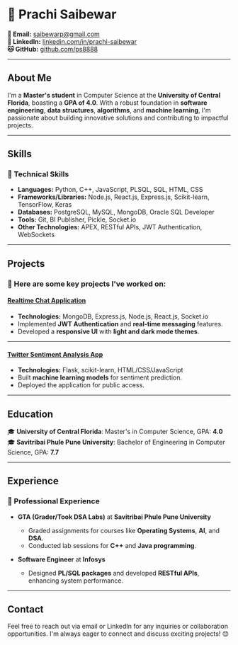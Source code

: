 # 🌟 Prachi Saibewar

**📧 Email:** [saibewarp@gmail.com](mailto:saibewarp@gmail.com)  
**🔗 LinkedIn:** [linkedin.com/in/prachi-saibewar](https://www.linkedin.com/in/prachi-saibewar/)  
**🐱 GitHub:** [github.com/ps8888](https://github.com/ps8888)  

---

## About Me
I'm a **Master's student** in Computer Science at the **University of Central Florida**, boasting a **GPA of 4.0**. With a robust foundation in **software engineering**, **data structures**, **algorithms**, and **machine learning**, I'm passionate about building innovative solutions and contributing to impactful projects.

---

## Skills
### 🔧 Technical Skills
- **Languages:** Python, C++, JavaScript, PLSQL, SQL, HTML, CSS
- **Frameworks/Libraries:** Node.js, React.js, Express.js, Scikit-learn, TensorFlow, Keras
- **Databases:** PostgreSQL, MySQL, MongoDB, Oracle SQL Developer
- **Tools:** Git, BI Publisher, Pickle, Socket.io
- **Other Technologies:** APEX, RESTful APIs, JWT Authentication, WebSockets

---

## Projects
### 🚀 Here are some key projects I've worked on:

#### [**Realtime Chat Application**](https://github.com/ps8888/ConvoMate-backend)
- **Technologies:** MongoDB, Express.js, Node.js, React.js, Socket.io
- Implemented **JWT Authentication** and **real-time messaging** features.
- Developed a **responsive UI** with **light and dark mode themes**.

---

#### [**Twitter Sentiment Analysis App**](https://github.com/ps8888/TwitterSentimentApp)
- **Technologies:** Flask, scikit-learn, HTML/CSS/JavaScript
- Built **machine learning models** for sentiment prediction.
- Deployed the application for public access.

---

## Education
🎓 **University of Central Florida**: Master's in Computer Science, GPA: **4.0**  
🎓 **Savitribai Phule Pune University**: Bachelor of Engineering in Computer Science, GPA: **7.7**  

---

## Experience
### 💼 Professional Experience
- **GTA (Grader/Took DSA Labs)** at **Savitribai Phule Pune University**
  - Graded assignments for courses like **Operating Systems**, **AI**, and **DSA**.
  - Conducted lab sessions for **C++** and **Java programming**.

- **Software Engineer** at **Infosys**
  - Designed **PL/SQL packages** and developed **RESTful APIs**, enhancing system performance.

---

## Contact
Feel free to reach out via email or LinkedIn for any inquiries or collaboration opportunities. I'm always eager to connect and discuss exciting projects! 😊
